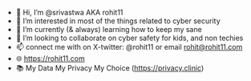 - 👋 Hi, I’m @srivastwa AKA rohit11
- 👀 I’m interested in most of the things related to cyber security
- 🌱 I’m currently (& always) learning how to keep my sane
- 💞️ I’m looking to collaborate on cyber safety for kids, and non techies
- 📫 connect me with on X-twitter: @rohit11 or email rohit@rohit11.com 
- 🌐 https://rohit11.com
- 📚 My Data My Privacy My Choice (https://privacy.clinic)

<!---
srivastwa/srivastwa is a ✨ special ✨ repository because its `README.md` (this file) appears on your GitHub profile.
You can click the Preview link to take a look at your changes.
--->
